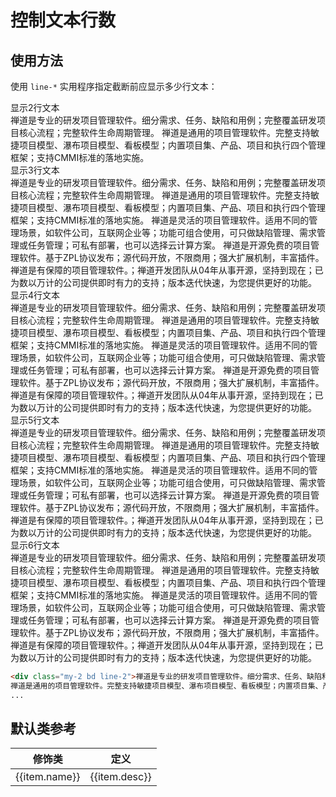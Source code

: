 # 控制文本行数

## 使用方法

使用 `line-*` 实用程序指定截断前应显示多少行文本：

<Example>
  显示2行文本
  <div class="my-2 bd line-2">禅道是专业的研发项目管理软件。细分需求、任务、缺陷和用例；完整覆盖研发项目核心流程；完整软件生命周期管理。
  禅道是通用的项目管理软件。完整支持敏捷项目模型、瀑布项目模型、看板模型；内置项目集、产品、项目和执行四个管理框架；支持CMMI标准的落地实施。</div>
  显示3行文本
  <div class="my-2 bd line-3">禅道是专业的研发项目管理软件。细分需求、任务、缺陷和用例；完整覆盖研发项目核心流程；完整软件生命周期管理。
  禅道是通用的项目管理软件。完整支持敏捷项目模型、瀑布项目模型、看板模型；内置项目集、产品、项目和执行四个管理框架；支持CMMI标准的落地实施。
  禅道是灵活的项目管理软件。适用不同的管理场景，如软件公司，互联网企业等；功能可组合使用，可只做缺陷管理、需求管理或任务管理；可私有部署，也可以选择云计算方案。
  禅道是开源免费的项目管理软件。基于ZPL协议发布；源代码开放，不限商用；强大扩展机制，丰富插件。
  禅道是有保障的项目管理软件。；禅道开发团队从04年从事开源，坚持到现在；已为数以万计的公司提供即时有力的支持；版本迭代快速，为您提供更好的功能。</div>
  显示4行文本
  <div class="my-2 bd line-4">禅道是专业的研发项目管理软件。细分需求、任务、缺陷和用例；完整覆盖研发项目核心流程；完整软件生命周期管理。
  禅道是通用的项目管理软件。完整支持敏捷项目模型、瀑布项目模型、看板模型；内置项目集、产品、项目和执行四个管理框架；支持CMMI标准的落地实施。
  禅道是灵活的项目管理软件。适用不同的管理场景，如软件公司，互联网企业等；功能可组合使用，可只做缺陷管理、需求管理或任务管理；可私有部署，也可以选择云计算方案。
  禅道是开源免费的项目管理软件。基于ZPL协议发布；源代码开放，不限商用；强大扩展机制，丰富插件。
  禅道是有保障的项目管理软件。；禅道开发团队从04年从事开源，坚持到现在；已为数以万计的公司提供即时有力的支持；版本迭代快速，为您提供更好的功能。</div>
  显示5行文本
  <div class="my-2 bd line-5">禅道是专业的研发项目管理软件。细分需求、任务、缺陷和用例；完整覆盖研发项目核心流程；完整软件生命周期管理。
  禅道是通用的项目管理软件。完整支持敏捷项目模型、瀑布项目模型、看板模型；内置项目集、产品、项目和执行四个管理框架；支持CMMI标准的落地实施。
  禅道是灵活的项目管理软件。适用不同的管理场景，如软件公司，互联网企业等；功能可组合使用，可只做缺陷管理、需求管理或任务管理；可私有部署，也可以选择云计算方案。
  禅道是开源免费的项目管理软件。基于ZPL协议发布；源代码开放，不限商用；强大扩展机制，丰富插件。
  禅道是有保障的项目管理软件。；禅道开发团队从04年从事开源，坚持到现在；已为数以万计的公司提供即时有力的支持；版本迭代快速，为您提供更好的功能。</div>
  显示6行文本
  <div class="my-2 bd line-6">禅道是专业的研发项目管理软件。细分需求、任务、缺陷和用例；完整覆盖研发项目核心流程；完整软件生命周期管理。
  禅道是通用的项目管理软件。完整支持敏捷项目模型、瀑布项目模型、看板模型；内置项目集、产品、项目和执行四个管理框架；支持CMMI标准的落地实施。
  禅道是灵活的项目管理软件。适用不同的管理场景，如软件公司，互联网企业等；功能可组合使用，可只做缺陷管理、需求管理或任务管理；可私有部署，也可以选择云计算方案。
  禅道是开源免费的项目管理软件。基于ZPL协议发布；源代码开放，不限商用；强大扩展机制，丰富插件。
  禅道是有保障的项目管理软件。；禅道开发团队从04年从事开源，坚持到现在；已为数以万计的公司提供即时有力的支持；版本迭代快速，为您提供更好的功能。</div>
</Example>

```html
<div class="my-2 bd line-2">禅道是专业的研发项目管理软件。细分需求、任务、缺陷和用例；完整覆盖研发项目核心流程；完整软件生命周期管理。
禅道是通用的项目管理软件。完整支持敏捷项目模型、瀑布项目模型、看板模型；内置项目集、产品、项目和执行四个管理框架；支持CMMI标准的落地实施。</div>
...
```

## 默认类参考

<Example>
  <table class="table">
    <thead>
      <tr>
        <th>修饰类</th>
        <th>定义</th>
      </tr>
    </thead>
    <tbody>
      <tr v-for="item in lineClampJson">
        <td>{{item.name}}</td>
        <td>{{item.desc}}</td>
      </tr>
    </tbody>
   </table>
</Example>

<script setup>
  const lineClampJson = [
    {name: 'line-2', desc: 'overflow: hidden; display: -webkit-box; -webkit-box-orient: vertical; -webkit-line-clamp: 2;'},
    {name: 'line-3', desc: 'overflow: hidden; display: -webkit-box; -webkit-box-orient: vertical; -webkit-line-clamp: 3;'},
    {name: 'line-4', desc: 'overflow: hidden; display: -webkit-box; -webkit-box-orient: vertical; -webkit-line-clamp: 4;'},
    {name: 'line-5', desc: 'overflow: hidden; display: -webkit-box; -webkit-box-orient: vertical; -webkit-line-clamp: 5;'},
    {name: 'line-6', desc: 'overflow: hidden; display: -webkit-box; -webkit-box-orient: vertical; -webkit-line-clamp: 6;'},
  ]
</script>